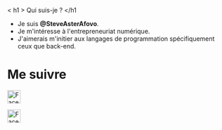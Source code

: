 < h1 > Qui suis-je ? </h1

- Je suis <strong>@SteveAsterAfovo</strong>.
- Je m'intéresse à l'entrepreneuriat numérique.
- J'aimerais m'initier aux langages de programmation spécifiquement ceux que back-end.


<h1>Me suivre</h1>

<a href="https://facebook.com/SteveAsterAfovo.1"><img src="https://www.unipile.com/wp-content/uploads/2022/06/logo-facebook-noir.png" title="Steve Aster Afovo" alt="Facebook" height="30" width="30"></a>

<a href="https://Instagram.com/SteveAsterAfovo"><img src="https://cdn-icons-png.flaticon.com/512/87/87390.png" title="Steve Aster Afovo" alt="Facebook" height="30" width="30"></a>
